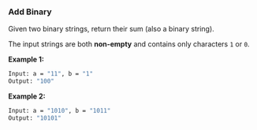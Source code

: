 ###  Add Binary

Given two binary strings, return their sum (also a binary string).

The input strings are both **non-empty** and contains only characters `1` or `0`.

**Example 1:**

```bash
Input: a = "11", b = "1"
Output: "100"
```

**Example 2:**

```bash
Input: a = "1010", b = "1011"
Output: "10101"
```
